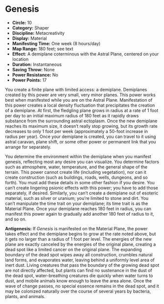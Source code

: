 # Genesis

- **Circle:** 10
- **Category:** Shaper
- **Discipline:** Metacreativity
- **Display:** Material
- **Manifesting Time:** One week (8 hours/day)
- **Map Range:** 180 feet; see text
- **Effect:** A demiplane coterminous with the Astral Plane, centered on your location
- **Duration:** Instantaneous
- **Saving Throw:** None
- **Power Resistance:** No
- **Power Points:** 17

You create a finite plane with limited access: a demiplane. Demiplanes created by this power are very small, very minor planes. This power works best when manifested while you are on the Astral Plane. Manifestation of this power creates a local density fluctuation that precipitates the creation of a demiplane. At first, the fledgling plane grows in radius at a rate of 1 foot per day to an initial maximum radius of 180 feet as it rapidly draws substance from the surrounding astral ectoplasm. Once the new demiplane reaches its maximum size, it doesn’t really stop growing, but its growth rate decreases to only 1 foot per week (approximately a 50-foot increase in radius per year). Once your demiplane is created, you can travel to it using astral caravan, plane shift, or some other power or permanent link that you arrange for separately.

You determine the environment within the demiplane when you manifest genesis, reflecting most any desire you can visualize. You determine factors such as atmosphere, water, temperature, and the general shape of the terrain. This power cannot create life (including vegetation), nor can it create construction (such as buildings, roads, wells, dungeons, and so forth). You must add these details in some other fashion if you desire. You can’t create lingering psionic effects with this power; you have to add those separately, if desired. Similarly, you can’t create a demiplane out of esoteric material, such as silver or uranium; you’re limited to stone and dirt. You can’t manipulate the time trait on your demiplane; its time trait is as the Material Plane. Once your demiplane reaches 180 feet in radius, you can manifest this power again to gradually add another 180 feet of radius to it, and so on.

**Antigenesis:** If *Genesis* is manifested on the Material Plane, the power takes effect and the demiplane begins to grow at the rate noted above, but it gets no larger than a radius of 1 foot per level. The energies of the new plane are exactly canceled by the energies of the original plane, creating a dead spot like a limited cancer on the original plane. The expanding boundary of the dead spot wipes away all construction, crumbles natural land forms, and evaporates water, leaving behind a uniformly level area of inert dust. Living creatures that pass the boundary of the growing dead spot are not directly affected, but plants can find no sustenance in the dust of the dead spot, water-breathing creatures die quickly when water turns to dust, and mobile animals know enough to leave the area alone. Once the wave of change passes, no special essence remains in the dead spot, and it may be colonized naturally over the course of several years by bacteria, plants, and animals.
